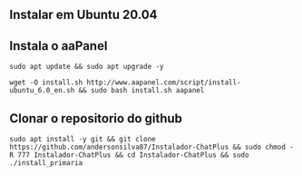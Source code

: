 

## Instalar em Ubuntu 20.04

## Instala o aaPanel

```
sudo apt update && sudo apt upgrade -y
```
```
wget -O install.sh http://www.aapanel.com/script/install-ubuntu_6.0_en.sh && sudo bash install.sh aapanel
```

## Clonar o repositorio do github

```
sudo apt install -y git && git clone https://github.com/andersonsilva87/Instalador-ChatPlus && sudo chmod -R 777 Instalador-ChatPlus && cd Instalador-ChatPlus && sudo ./install_primaria
```


